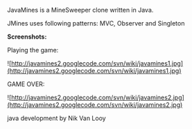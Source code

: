JavaMines is a MineSweeper clone written in Java.

JMines uses following patterns: MVC, Observer and Singleton

**Screenshots:**

Playing the game:

![http://javamines2.googlecode.com/svn/wiki/javamines1.jpg](http://javamines2.googlecode.com/svn/wiki/javamines1.jpg)

GAME OVER:

![http://javamines2.googlecode.com/svn/wiki/javamines2.jpg](http://javamines2.googlecode.com/svn/wiki/javamines2.jpg)

java development by Nik Van Looy